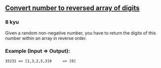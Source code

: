 <h2><a href=https://www.codewars.com/kata/5583090cbe83f4fd8c000051/train/java target="_blank">Convert number to reversed array of digits</a></h2><h3>8 kyu</h3><p>Given a random non-negative number, you have to return the digits of this number within an array in reverse order.</p><h3 id="example-input--output">Example (Input =&gt; Output):</h3><pre><code>35231 =&gt; [1,3,2,5,3]0     =&gt; [0]</code></pre>